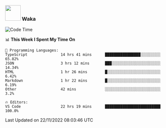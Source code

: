 ### <img src="https://media.giphy.com/media/VgCDAzcKvsR6OM0uWg/giphy.gif" width="50"> Waka

  <!--START_SECTION:waka-->
![Code Time](http://img.shields.io/badge/Code%20Time-1%2C100%20hrs%2049%20mins-blue)

📊 **This Week I Spent My Time On** 

```text
💬 Programming Languages: 
TypeScript               14 hrs 41 mins      ████████████████░░░░░░░░░   65.82% 
JSON                     3 hrs 12 mins       ███░░░░░░░░░░░░░░░░░░░░░░   14.34% 
HTML                     1 hr 26 mins        █░░░░░░░░░░░░░░░░░░░░░░░░   6.42% 
Markdown                 1 hr 22 mins        █░░░░░░░░░░░░░░░░░░░░░░░░   6.19% 
Other                    42 mins             ░░░░░░░░░░░░░░░░░░░░░░░░░   3.2%

🔥 Editors: 
VS Code                  22 hrs 19 mins      █████████████████████████   100.0%

```


 Last Updated on 22/11/2022 08:03:46 UTC
<!--END_SECTION:waka-->
